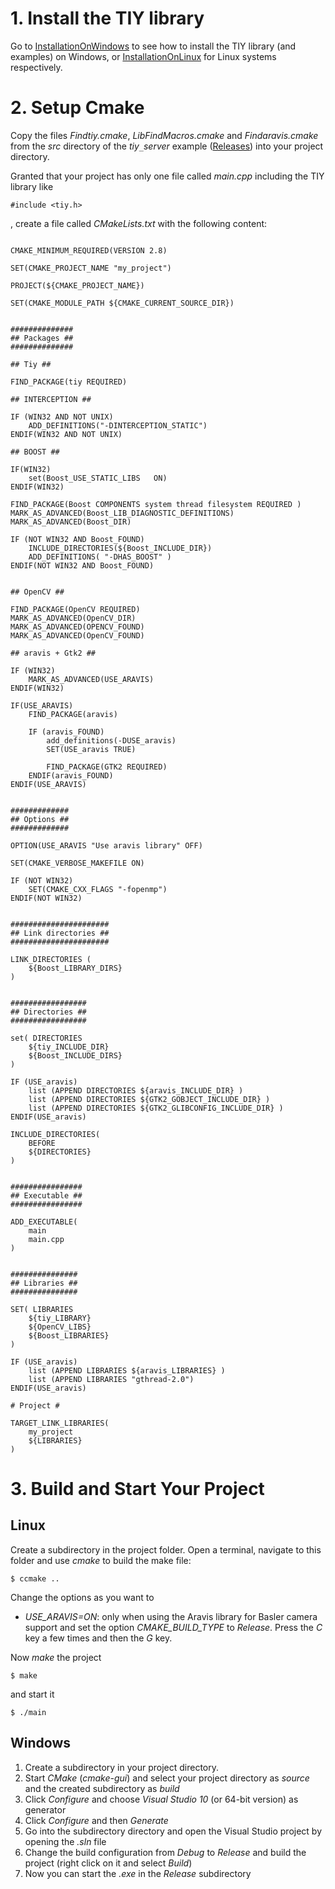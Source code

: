 # 1. Install the TIY library #

Go to [InstallationOnWindows](InstallationOnWindows.md) to see how to install the TIY library (and examples) on Windows, or [InstallationOnLinux](InstallationOnLinux.md) for Linux systems respectively.

# 2. Setup Cmake #

Copy the files _Findtiy.cmake_, _LibFindMacros.cmake_ and _Findaravis.cmake_ from the _src_ directory of the _tiy`_`server_ example ([Releases](../releases)) into your project directory.

Granted that your project has only one file called _main.cpp_ including the TIY library like
```
#include <tiy.h>
```
, create a file called _CMakeLists.txt_ with the following content:
```

CMAKE_MINIMUM_REQUIRED(VERSION 2.8)

SET(CMAKE_PROJECT_NAME "my_project")

PROJECT(${CMAKE_PROJECT_NAME})

SET(CMAKE_MODULE_PATH ${CMAKE_CURRENT_SOURCE_DIR})


##############
## Packages ##
##############

## Tiy ##

FIND_PACKAGE(tiy REQUIRED)

## INTERCEPTION ##

IF (WIN32 AND NOT UNIX)
	ADD_DEFINITIONS("-DINTERCEPTION_STATIC")
ENDIF(WIN32 AND NOT UNIX)

## BOOST ##

IF(WIN32)
	set(Boost_USE_STATIC_LIBS   ON)
ENDIF(WIN32)

FIND_PACKAGE(Boost COMPONENTS system thread filesystem REQUIRED )
MARK_AS_ADVANCED(Boost_LIB_DIAGNOSTIC_DEFINITIONS)
MARK_AS_ADVANCED(Boost_DIR)

IF (NOT WIN32 AND Boost_FOUND) 
	INCLUDE_DIRECTORIES(${Boost_INCLUDE_DIR})
	ADD_DEFINITIONS( "-DHAS_BOOST" )
ENDIF(NOT WIN32 AND Boost_FOUND)


## OpenCV ##

FIND_PACKAGE(OpenCV REQUIRED)
MARK_AS_ADVANCED(OpenCV_DIR)
MARK_AS_ADVANCED(OPENCV_FOUND)
MARK_AS_ADVANCED(OpenCV_FOUND)

## aravis + Gtk2 ##

IF (WIN32)
	MARK_AS_ADVANCED(USE_ARAVIS)
ENDIF(WIN32)

IF(USE_ARAVIS)
	FIND_PACKAGE(aravis)	
	
	IF (aravis_FOUND)
		add_definitions(-DUSE_aravis)
		SET(USE_aravis TRUE)
		
		FIND_PACKAGE(GTK2 REQUIRED)
	ENDIF(aravis_FOUND)
ENDIF(USE_ARAVIS)


#############
## Options ##
#############

OPTION(USE_ARAVIS "Use aravis library" OFF)

SET(CMAKE_VERBOSE_MAKEFILE ON)

IF (NOT WIN32)
	SET(CMAKE_CXX_FLAGS "-fopenmp")
ENDIF(NOT WIN32)


######################
## Link directories ##
######################

LINK_DIRECTORIES ( 
	${Boost_LIBRARY_DIRS} 
)


#################
## Directories ##
#################

set( DIRECTORIES	
	${tiy_INCLUDE_DIR}
	${Boost_INCLUDE_DIRS}
)

IF (USE_aravis) 
	list (APPEND DIRECTORIES ${aravis_INCLUDE_DIR} )
	list (APPEND DIRECTORIES ${GTK2_GOBJECT_INCLUDE_DIR} )
	list (APPEND DIRECTORIES ${GTK2_GLIBCONFIG_INCLUDE_DIR} )
ENDIF(USE_aravis)

INCLUDE_DIRECTORIES(
	BEFORE
	${DIRECTORIES}
)
  
  
################
## Executable ##
################ 

ADD_EXECUTABLE(
	main
	main.cpp	
)


###############
## Libraries ##
###############

SET( LIBRARIES	
	${tiy_LIBRARY}
	${OpenCV_LIBS}
	${Boost_LIBRARIES}	
)

IF (USE_aravis) 
	list (APPEND LIBRARIES ${aravis_LIBRARIES} )
	list (APPEND LIBRARIES "gthread-2.0")
ENDIF(USE_aravis) 

# Project #

TARGET_LINK_LIBRARIES(
	my_project
	${LIBRARIES}
)
```

# 3. Build and Start Your Project #

## Linux ##
Create a subdirectory in the project folder. Open a terminal, navigate to this folder and use _cmake_ to build the make file:
```
$ ccmake ..
```
Change the options as you want to
  * _USE_ARAVIS=ON_: only when using the Aravis library for Basler camera support
and set the option _CMAKE\_BUILD\_TYPE_ to _Release_.
Press the _C_ key a few times and then the _G_ key.

Now _make_ the project
```
$ make
```
and start it
```
$ ./main
```

## Windows ##
  1. Create a subdirectory in your project directory.
  1. Start _CMake_ (_cmake-gui_) and select your project directory as _source_ and the created subdirectory as _build_
  1. Click _Configure_ and choose _Visual Studio 10_ (or 64-bit version) as generator
  1. Click _Configure_ and then _Generate_
  1. Go into the subdirectory directory and open the Visual Studio project by opening the _.sln_ file
  1. Change the build configuration from _Debug_ to _Release_ and build the project (right click on it and select _Build_)
  1. Now you can start the _.exe_ in the _Release_ subdirectory
